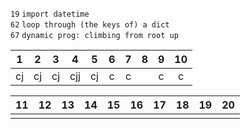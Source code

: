 `19` `import datetime`\
`62` `loop through (the keys of) a dict`\
`67` `dynamic prog: climbing from root up`

1|2|3|4|5|6|7|8|9|10
:-:|:-:|:-:|:-:|:-:|:-:|:-:|:-:|:-:|:-:
cj|cj|cj|cjj|cj|c|c||c|c

11|12|13|14|15|16|17|18|19|20
:-:|:-:|:-:|:-:|:-:|:-:|:-:|:-:|:-:|:-:
|||||||||
